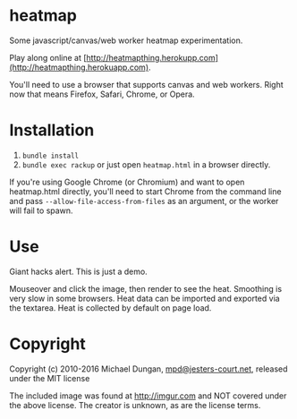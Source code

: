 heatmap
=======

Some javascript/canvas/web worker heatmap experimentation.

Play along online at [http://heatmapthing.herokupp.com](http://heatmapthing.herokuapp.com).

You'll need to use a browser that supports canvas and web workers. Right now that means Firefox, Safari, Chrome, or Opera.

Installation
============

1. `bundle install`
1. `bundle exec rackup` or just open `heatmap.html` in a browser directly.

If you're using Google Chrome (or Chromium) and want to open heatmap.html directly, you'll need to start Chrome from the command line and pass `--allow-file-access-from-files` as an argument, or the worker will fail to spawn.

Use
===

Giant hacks alert. This is just a demo.

Mouseover and click the image, then render to see the heat. Smoothing is very slow in some browsers. Heat data can be imported and exported via the textarea. Heat is collected by default on page load.

Copyright
=========

Copyright (c) 2010-2016 Michael Dungan, mpd@jesters-court.net, released under the MIT license

The included image was found at http://imgur.com and NOT covered under the above license. The creator is unknown, as are the license terms.
